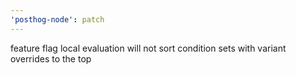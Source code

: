 ```yaml
---
'posthog-node': patch
---
```


feature flag local evaluation will not sort condition sets with variant overrides to the top
